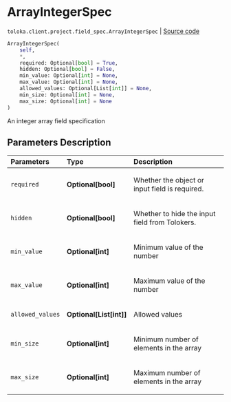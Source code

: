 # ArrayIntegerSpec
`toloka.client.project.field_spec.ArrayIntegerSpec` | [Source code](https://github.com/Toloka/toloka-kit/blob/v1.1.3/src/client/project/field_spec.py#L165)

```python
ArrayIntegerSpec(
    self,
    *,
    required: Optional[bool] = True,
    hidden: Optional[bool] = False,
    min_value: Optional[int] = None,
    max_value: Optional[int] = None,
    allowed_values: Optional[List[int]] = None,
    min_size: Optional[int] = None,
    max_size: Optional[int] = None
)
```

An integer array field specification

## Parameters Description

| Parameters | Type | Description |
| :----------| :----| :-----------|
`required`|**Optional\[bool\]**|<p>Whether the object or input field is required.</p>
`hidden`|**Optional\[bool\]**|<p>Whether to hide the input field from Tolokers.</p>
`min_value`|**Optional\[int\]**|<p>Minimum value of the number</p>
`max_value`|**Optional\[int\]**|<p>Maximum value of the number</p>
`allowed_values`|**Optional\[List\[int\]\]**|<p>Allowed values</p>
`min_size`|**Optional\[int\]**|<p>Minimum number of elements in the array</p>
`max_size`|**Optional\[int\]**|<p>Maximum number of elements in the array</p>
